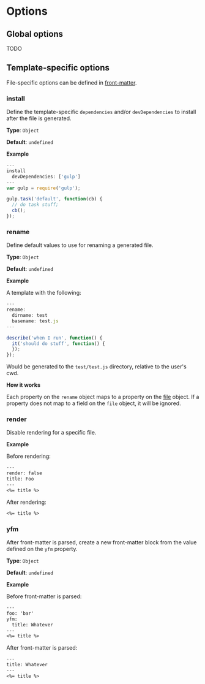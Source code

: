 # Options

## Global options

TODO

## Template-specific options

File-specific options can be defined in [front-matter](front-matter.md).

### install

Define the template-specific `dependencies` and/or `devDependencies` to install after the file is generated.

**Type**: `Object`

**Default**: `undefined`

**Example**

```js
---
install
  devDependencies: ['gulp']
---
var gulp = require('gulp');

gulp.task('default', function(cb) {
  // do task stuff;
  cb();
});
```

### rename

Define default values to use for renaming a generated file.

**Type**: `Object`

**Default**: `undefined`

**Example**

A template with the following:

```js
---
rename:
  dirname: test
  basename: test.js
---

describe('when I run', function() {
  it('should do stuff', function() {
  });
});
```

Would be generated to the `test/test.js` directory, relative to the user's cwd.

**How it works**

Each property on the `rename` object maps to a property on the [file](file.md) object. If a property does not map to a field on the `file` object, it will be ignored.

### render

Disable rendering for a specific file.

**Example**

Before rendering:

```handlebars
---
render: false
title: Foo
---
<%= title %>
```

After rendering:

```handlebars
<%= title %>
```

### yfm

After front-matter is parsed, create a new front-matter block from the value defined on the `yfm` property.

**Type**: `Object`

**Default**: `undefined`

**Example**

Before front-matter is parsed:

```handlebars
---
foo: 'bar'
yfm: 
  title: Whatever
---
<%= title %>
```

After front-matter is parsed:

```handlebars
---
title: Whatever
---
<%= title %>
```